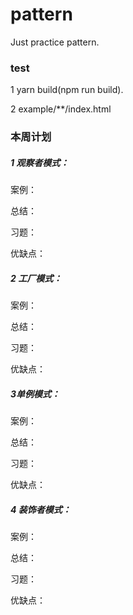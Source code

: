 # pattern
Just practice pattern.

### test
1 yarn build(npm run build).

2 example/**/index.html


### 本周计划
##### 1 观察者模式：
  案例：

  总结：

  习题：

  优缺点：

##### 2 工厂模式：
  案例：

  总结：

  习题：

  优缺点：
##### 3单例模式：
  案例：

  总结：

  习题：

  优缺点：
##### 4 装饰者模式：

  案例：

  总结：

  习题：

  优缺点：
